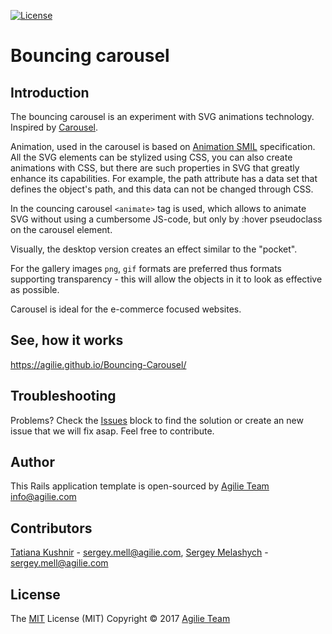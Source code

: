 [![License](https://img.shields.io/github/license/mashape/apistatus.svg)](https://github.com/agilie/Bouncing-Carousel)

# Bouncing carousel

## Introduction

The bouncing carousel is an experiment with SVG animations technology.
Inspired by [Carousel](https://dribbble.com/shots/2637299-Carousel).

Animation, used in the carousel is based on [Animation SMIL](https://developer.mozilla.org/en-US/docs/Web/SVG/SVG_animation_with_SMIL) specification.
All the SVG elements can be stylized using CSS, you can also create animations with CSS, 
but there are such properties in SVG that greatly enhance its capabilities. 
For example, the path attribute has a data set that defines the object's path, 
and this data can not be changed through CSS.

In the councing carousel `<animate>` tag is used, which allows 
to animate SVG without using a cumbersome JS-code, but only by 
:hover pseudoclass on the carousel element.

Visually, the desktop version creates an effect similar to the "pocket".

For the gallery images `png`, `gif` formats are preferred thus formats supporting 
transparency - this will allow the objects in it to look as effective as possible.

Carousel is ideal for the e-commerce focused websites.

## See, how it works

https://agilie.github.io/Bouncing-Carousel/

## Troubleshooting
Problems? Check the [Issues](https://github.com/agilie/Bouncing-Carousel/issues) block 
to find the solution or create an new issue that we will fix asap. Feel free to contribute.

## Author
This Rails application template is open-sourced by [Agilie Team](https://www.agilie.com) <info@agilie.com>

## Contributors
[Tatiana Kushnir](https://github.com/tatiana-kushnir-89) - <sergey.mell@agilie.com>,
[Sergey Melashych](https://github.com/SergeyMell) - <sergey.mell@agilie.com>

## License
The [MIT](LICENSE.MD) License (MIT) Copyright © 2017 [Agilie Team](https://www.agilie.com)
